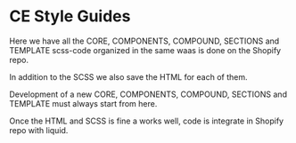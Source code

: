 # CE Style Guides

Here we have all the CORE, COMPONENTS, COMPOUND, SECTIONS and TEMPLATE scss-code organized in the same waas is done on the Shopify repo.

In addition to the SCSS we also save the HTML for each of them.

Development of a new CORE, COMPONENTS, COMPOUND, SECTIONS and TEMPLATE must always start from here.

Once the HTML and SCSS is fine a works well, code is integrate in Shopify repo with liquid.

